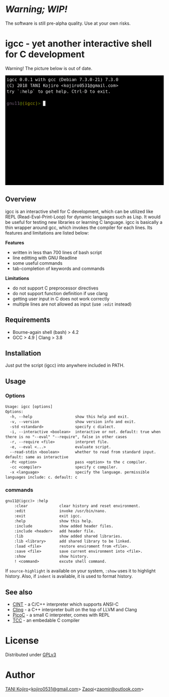 # ***Warning; WIP!***
The software is still pre-alpha quality. Use at your own risks.

# igcc - yet another interactive shell for C development

Warning! The picture below is out of date.

<div align="center">
<img src=image/tty.gif "tty">
</div>

## Overview
igcc is an interactive shell for C development, 
which can be utilized like REPL (Read-Eval-Print-Loop)
 for dynamic languages such as Lisp.
It would be useful for testing new libraries or learning C language.
igcc is basically a thin wrapper around gcc, 
which invokes the compiler for each lines. 
Its features and limitations are listed below:

**Features**
- written in less than 700 lines of bash script
- line editting with GNU Readline
- some useful commands
- tab-completion of keywords and commands

**Limitations**
- do not support C preprocessor directives
- do not support function definition if use clang
- getting user input in C does not work correctly
- multiple lines are not allowed as input (use `:edit` instead)


## Requirements
- Bourne-again shell (bash) > 4.2
- GCC > 4.9 | Clang > 3.8

## Installation

Just put the script (igcc) into anywhere included in PATH.

## Usage
### Options

```
Usage: igcc [options]
Options:
  -h, --help                   show this help and exit.
  -v, --version                show version info and exit.
  -std <standard>              specify c dialect.
  -i, --interactive <boolean>  interactive or not. default: true when there is no "--eval" "--require", false in other cases
  -r, --require <file>         interpret file.
  -e, --eval <...>             evaluate script.
  --read-stdin <boolean>       whether to read from standard input. default: same as interactive
  -Pc <option>                 pass <option> to the c compiler.
  -cc <compiler>               specify c compiler.
  -x <language>                specify the language. permissible languages include: c. default: c
```

### commands

```
gnu11@(igcc)> :help
    :clear              clear history and reset environment.
    :edit               invoke /usr/bin/nano.
    :exit               exit igcc.
    :help               show this help.
    :include            show added header files.
    :include <header>   add header file.
    :lib                show added shared libraries.
    :lib <library>      add shared library to be linked.
    :load <file>        restore enviroment from <file>.
    :save <file>        save current environment into <file>.      
    :show               show history.
    ! <command>         excute shell command.
```

If `source-highlight` is available on your system, `:show` uses it to highlight history.
Also, if `indent` is available, it is used to format history.

## See also
- [CINT](http://www.hanno.jp/gotom/Cint.html) - a C/C++ interpreter which supports ANSI-C
- [Cling](https://root.cern.ch/cling) - a C++ interpreter built on the top of LLVM and Clang
- [PicoC](https://gitlab.com/zsaleeba/picoc) - a small C interpreter, comes with REPL
- [TCC](https://bellard.org/tcc/tcc-doc.html#SEC1) - an embedable C compiler

# License
Distributed under [GPLv3](LICENSE)

# Author
[TANI Kojiro](https://github.com/koji-kojiro)\<kojiro0531@gmail.com\>
[Zaoqi](https://github.com/zaoqi/)\<zaomir@outlook.com\>
